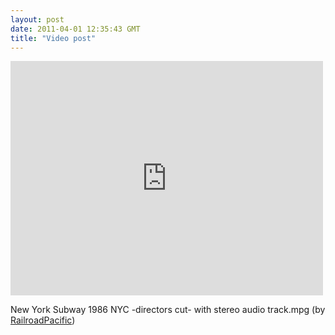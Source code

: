 ```yaml
---
layout: post
date: 2011-04-01 12:35:43 GMT
title: "Video post"
---
```

<iframe width="500" height="375"  id="youtube_iframe" src="https://www.youtube.com/embed/RzCQ_l_RWTE?feature=oembed&amp;enablejsapi=1&amp;origin=http://safe.txmblr.com&amp;wmode=opaque" frameborder="0" allowfullscreen></iframe>

<p>New York Subway 1986 NYC -directors cut- with stereo audio track.mpg (by <a href="http://www.youtube.com/watch?v=RzCQ_l_RWTE">RailroadPacific</a>)</p> 